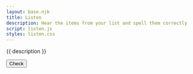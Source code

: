 ```yaml
---
layout: base.njk
title: Listen
description: Hear the items from your list and spell them correctly
script: listen.js
styles: listen.css
---
```


{{ description }}

<form id="word-form" tabindex="-1">
    <div id="fields"></div>
    <button class="js-start">Check</button>
</form>
<section id="end" hidden>
    <p>Nice practicing!</p>
    <button id="again">Go again?</button>
</section>
